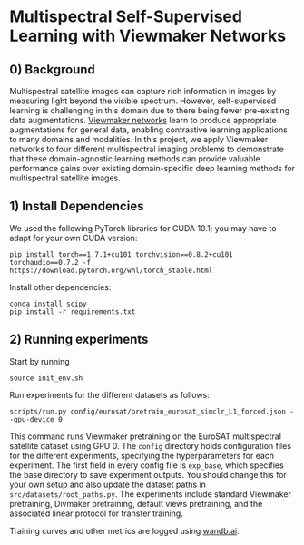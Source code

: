 # Multispectral Self-Supervised Learning with Viewmaker Networks

## 0) Background

Multispectral satellite images can capture rich information in images by measuring light beyond the visible spectrum. However, self-supervised learning is challenging in this domain due to there being fewer pre-existing data augmentations. [Viewmaker networks](https://github.com/alextamkin/viewmaker) learn to produce appropriate augmentations for general data, enabling contrastive learning applications to many domains and modalities. In this project, we apply Viewmaker networks to four different multispectral imaging problems to demonstrate that these domain-agnostic learning methods can provide valuable performance gains over existing domain-specific deep learning methods for multispectral satellite images.

## 1) Install Dependencies

We used the following PyTorch libraries for CUDA 10.1; you may have to adapt for your own CUDA version:

```console
pip install torch==1.7.1+cu101 torchvision==0.8.2+cu101 torchaudio==0.7.2 -f https://download.pytorch.org/whl/torch_stable.html
```

Install other dependencies:
```console
conda install scipy
pip install -r requirements.txt
```

## 2) Running experiments

Start by running
```console
source init_env.sh
```

Run experiments for the different datasets as follows:

```console
scripts/run.py config/eurosat/pretrain_eurosat_simclr_L1_forced.json --gpu-device 0
```

This command runs Viewmaker pretraining on the EuroSAT multispectral satellite dataset using GPU 0. The `config` directory holds configuration files for the different experiments, specifying the hyperparameters for each experiment. The first field in every config file is `exp_base`, which specifies the base directory to save experiment outputs. You should change this for your own setup and also update the dataset paths in `src/datasets/root_paths.py`. The experiments include standard Viewmaker pretraining, Divmaker pretraining, default views pretraining, and the associated linear protocol for transfer training.

Training curves and other metrics are logged using [wandb.ai](wandb.ai).
